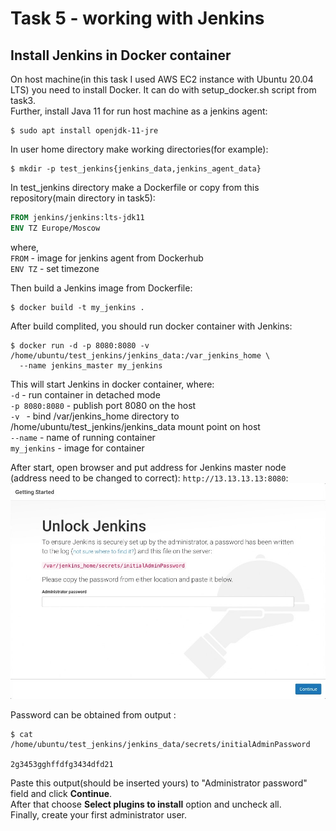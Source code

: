 # Task 5 - working with Jenkins

## Install Jenkins in Docker container
On host machine(in this task I used AWS EC2 instance with Ubuntu 20.04 LTS) you need to install
Docker. It can do with setup_docker.sh script from task3.  
Further, install Java 11 for run host machine as a jenkins agent:  
```
$ sudo apt install openjdk-11-jre
```
In user home directory make working directories(for example):
```
$ mkdir -p test_jenkins{jenkins_data,jenkins_agent_data}
```
In test_jenkins directory make a Dockerfile or copy from this repository(main directory in task5):
```Dockerfile
FROM jenkins/jenkins:lts-jdk11
ENV TZ Europe/Moscow
```
where,  
`FROM` - image for jenkins agent from Dockerhub  
`ENV TZ` - set timezone 

Then build a Jenkins image from Dockerfile:  
```
$ docker build -t my_jenkins .
```
After build complited, you should run docker container with Jenkins:  
```angular2html
$ docker run -d -p 8080:8080 -v /home/ubuntu/test_jenkins/jenkins_data:/var_jenkins_home \  
  --name jenkins_master my_jenkins
```
This will start Jenkins in docker container, where:  
`-d` - run container in detached mode  
`-p 8080:8080` - publish port 8080 on the host  
`-v ` - bind /var/jenkins_home directory to /home/ubuntu/test_jenkins/jenkins_data mount point on host  
`--name` - name of running container  
`my_jenkins` - image for container  

After start, open browser and put address for Jenkins master node  
(address need to be changed to correct): `http://13.13.13.13:8080`:  
![](images/unlock-jenkins-page.jpg)  

Password can be obtained from output :  
```angular2html
$ cat /home/ubuntu/test_jenkins/jenkins_data/secrets/initialAdminPassword

2g3453gghffdfg3434dfd21
```
Paste this output(should be inserted yours) to "Administrator password" field and click __Continue__.  
After that choose __Select plugins to install__ option and uncheck all.  
Finally, create your first administrator user.


